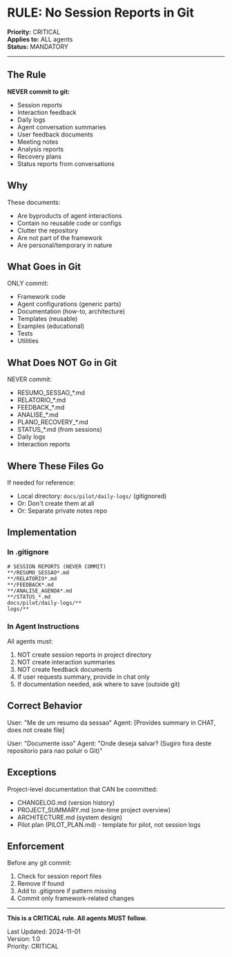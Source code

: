 # RULE: No Session Reports in Git

**Priority:** CRITICAL  
**Applies to:** ALL agents  
**Status:** MANDATORY

---

## The Rule

**NEVER commit to git:**
- Session reports
- Interaction feedback
- Daily logs
- Agent conversation summaries
- User feedback documents
- Meeting notes
- Analysis reports
- Recovery plans
- Status reports from conversations

## Why

These documents:
- Are byproducts of agent interactions
- Contain no reusable code or configs
- Clutter the repository
- Are not part of the framework
- Are personal/temporary in nature

## What Goes in Git

ONLY commit:
- Framework code
- Agent configurations (generic parts)
- Documentation (how-to, architecture)
- Templates (reusable)
- Examples (educational)
- Tests
- Utilities

## What Does NOT Go in Git

NEVER commit:
- RESUMO_SESSAO_*.md
- RELATORIO_*.md
- FEEDBACK_*.md
- ANALISE_*.md
- PLANO_RECOVERY_*.md
- STATUS_*.md (from sessions)
- Daily logs
- Interaction reports

## Where These Files Go

If needed for reference:
- Local directory: `docs/pilot/daily-logs/` (gitignored)
- Or: Don't create them at all
- Or: Separate private notes repo

## Implementation

### In .gitignore

```gitignore
# SESSION REPORTS (NEVER COMMIT)
**/RESUMO_SESSAO*.md
**/RELATORIO*.md
**/FEEDBACK*.md
**/ANALISE_AGENDA*.md
**/STATUS_*.md
docs/pilot/daily-logs/**
logs/**
```

### In Agent Instructions

All agents must:
1. NOT create session reports in project directory
2. NOT create interaction summaries
3. NOT create feedback documents
4. If user requests summary, provide in chat only
5. If documentation needed, ask where to save (outside git)

## Correct Behavior

User: "Me de um resumo da sessao"
Agent: [Provides summary in CHAT, does not create file]

User: "Documente isso"
Agent: "Onde deseja salvar? (Sugiro fora deste repositorio para nao poluir o Git)"

## Exceptions

Project-level documentation that CAN be committed:
- CHANGELOG.md (version history)
- PROJECT_SUMMARY.md (one-time project overview)
- ARCHITECTURE.md (system design)
- Pilot plan (PILOT_PLAN.md) - template for pilot, not session logs

## Enforcement

Before any git commit:
1. Check for session report files
2. Remove if found
3. Add to .gitignore if pattern missing
4. Commit only framework-related changes

---

**This is a CRITICAL rule. All agents MUST follow.**

Last Updated: 2024-11-01  
Version: 1.0  
Priority: CRITICAL

